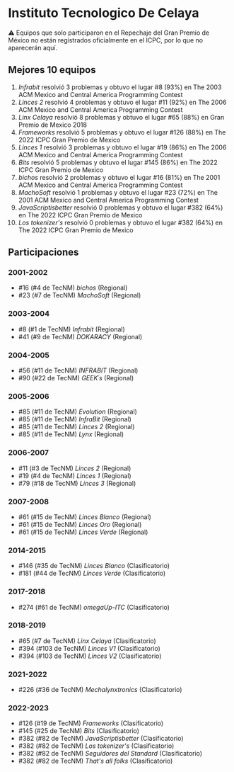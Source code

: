 # Instituto Tecnologico De Celaya

:warning: Equipos que solo participaron en el Repechaje del Gran Premio de México no están registrados oficialmente en el ICPC, por lo que no aparecerán aquí.

## Mejores 10 equipos

1. _Infrabit_ resolvió 3 problemas y obtuvo el lugar #8 (93%) en The 2003 ACM Mexico and Central America Programming Contest
1. _Linces 2_ resolvió 4 problemas y obtuvo el lugar #11 (92%) en The 2006 ACM Mexico and Central America Programming Contest
1. _Linx Celaya_ resolvió 8 problemas y obtuvo el lugar #65 (88%) en Gran Premio de Mexico 2018
1. _Frameworks_ resolvió 5 problemas y obtuvo el lugar #126 (88%) en The 2022 ICPC Gran Premio de Mexico
1. _Linces 1_ resolvió 3 problemas y obtuvo el lugar #19 (86%) en The 2006 ACM Mexico and Central America Programming Contest
1. _Bits_ resolvió 5 problemas y obtuvo el lugar #145 (86%) en The 2022 ICPC Gran Premio de Mexico
1. _bichos_ resolvió 2 problemas y obtuvo el lugar #16 (81%) en The 2001 ACM Mexico and Central America Programming Contest
1. _MachoSoft_ resolvió 1 problemas y obtuvo el lugar #23 (72%) en The 2001 ACM Mexico and Central America Programming Contest
1. _JavaScriptisbetter_ resolvió 0 problemas y obtuvo el lugar #382 (64%) en The 2022 ICPC Gran Premio de Mexico
1. _Los tokenizer's_ resolvió 0 problemas y obtuvo el lugar #382 (64%) en The 2022 ICPC Gran Premio de Mexico

## Participaciones

### 2001-2002

- #16 (#4 de TecNM) _bichos_ (Regional)
- #23 (#7 de TecNM) _MachoSoft_ (Regional)

### 2003-2004

- #8 (#1 de TecNM) _Infrabit_ (Regional)
- #41 (#9 de TecNM) _DOKARACY_ (Regional)

### 2004-2005

- #56 (#11 de TecNM) _INFRABIT_ (Regional)
- #90 (#22 de TecNM) _GEEK´s_ (Regional)

### 2005-2006

- #85 (#11 de TecNM) _Evolution_ (Regional)
- #85 (#11 de TecNM) _InfraBit_ (Regional)
- #85 (#11 de TecNM) _Linces 2_ (Regional)
- #85 (#11 de TecNM) _Lynx_ (Regional)

### 2006-2007

- #11 (#3 de TecNM) _Linces 2_ (Regional)
- #19 (#4 de TecNM) _Linces 1_ (Regional)
- #79 (#18 de TecNM) _Linces 3_ (Regional)

### 2007-2008

- #61 (#15 de TecNM) _Linces Blanco_ (Regional)
- #61 (#15 de TecNM) _Linces Oro_ (Regional)
- #61 (#15 de TecNM) _Linces Verde_ (Regional)

### 2014-2015

- #146 (#35 de TecNM) _Linces Blanco_ (Clasificatorio)
- #181 (#44 de TecNM) _Linces Verde_ (Clasificatorio)

### 2017-2018

- #274 (#61 de TecNM) _omegaUp-ITC_ (Clasificatorio)

### 2018-2019

- #65 (#7 de TecNM) _Linx Celaya_ (Clasificatorio)
- #394 (#103 de TecNM) _Linces V1_ (Clasificatorio)
- #394 (#103 de TecNM) _Linces V2_ (Clasificatorio)

### 2021-2022

- #226 (#36 de TecNM) _Mechalynxtronics_ (Clasificatorio)

### 2022-2023

- #126 (#19 de TecNM) _Frameworks_ (Clasificatorio)
- #145 (#25 de TecNM) _Bits_ (Clasificatorio)
- #382 (#82 de TecNM) _JavaScriptisbetter_ (Clasificatorio)
- #382 (#82 de TecNM) _Los tokenizer's_ (Clasificatorio)
- #382 (#82 de TecNM) _Seguidores del Standard_ (Clasificatorio)
- #382 (#82 de TecNM) _That's all folks_ (Clasificatorio)



